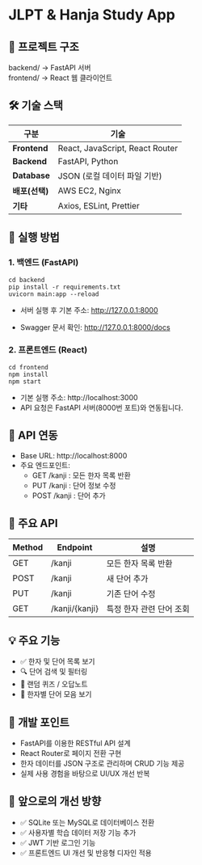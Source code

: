 # JLPT & Hanja Study App

## 📁 프로젝트 구조
backend/     → FastAPI 서버  
frontend/    → React 웹 클라이언트


## 🛠 기술 스택

| 구분 | 기술 |
|------|------|
| **Frontend** | React, JavaScript, React Router |
| **Backend** | FastAPI, Python |
| **Database** | JSON (로컬 데이터 파일 기반) |
| **배포(선택)** | AWS EC2, Nginx |
| **기타** | Axios, ESLint, Prettier |



## 🚀 실행 방법
### 1. 백엔드 (FastAPI)
```
cd backend
pip install -r requirements.txt
uvicorn main:app --reload
```
- 서버 실행 후 기본 주소: http://127.0.0.1:8000

- Swagger 문서 확인: http://127.0.0.1:8000/docs


### 2. 프론트엔드 (React)
```
cd frontend
npm install
npm start
```

- 기본 실행 주소: http://localhost:3000
- API 요청은 FastAPI 서버(8000번 포트)와 연동됩니다.

## 🔗 API 연동
- Base URL: http://localhost:8000
- 주요 엔드포인트:
  - GET /kanji : 모든 한자 목록 반환
  - PUT /kanji : 단어 정보 수정
  - POST /kanji : 단어 추가


## 🔗 주요 API

| Method | Endpoint        | 설명                          |
|--------|----------------|-------------------------------|
| GET    | /kanji         | 모든 한자 목록 반환           |
| POST   | /kanji         | 새 단어 추가                  |
| PUT    | /kanji         | 기존 단어 수정                |
| GET    | /kanji/{kanji} | 특정 한자 관련 단어 조회      |


## 💡 주요 기능

- ✅ 한자 및 단어 목록 보기
- 🔍 단어 검색 및 필터링
- 🎯 랜덤 퀴즈 / 오답노트
- 📖 한자별 단어 모음 보기


## 🧠 개발 포인트

- FastAPI를 이용한 RESTful API 설계
- React Router로 페이지 전환 구현
- 한자 데이터를 JSON 구조로 관리하며 CRUD 기능 제공
- 실제 사용 경험을 바탕으로 UI/UX 개선 반복


## 🧩 앞으로의 개선 방향

- ✅ SQLite 또는 MySQL로 데이터베이스 전환
- ✅ 사용자별 학습 데이터 저장 기능 추가
- ✅ JWT 기반 로그인 기능
- ✅ 프론트엔드 UI 개선 및 반응형 디자인 적용
